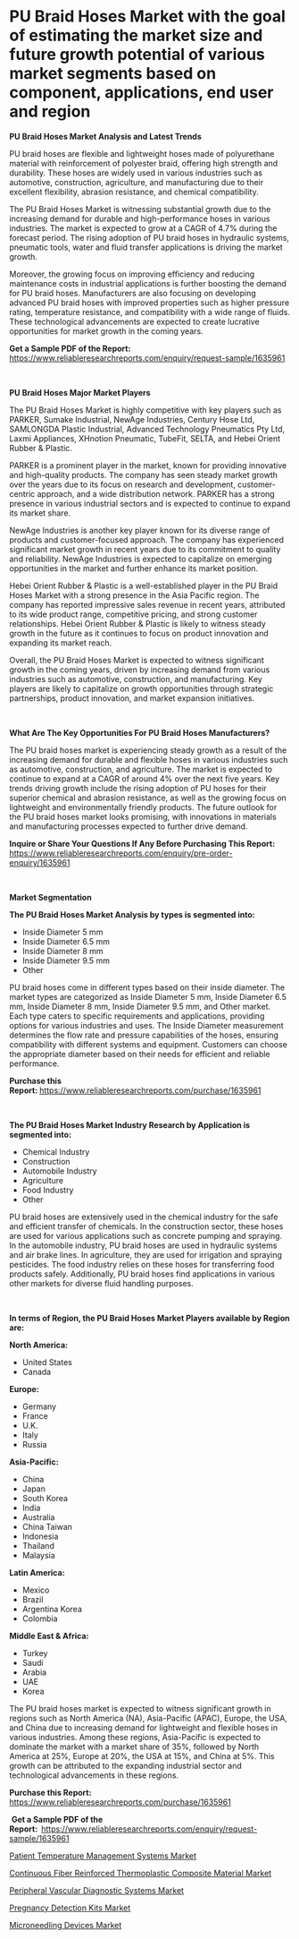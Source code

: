 <p><h1>PU Braid Hoses Market with the goal of estimating the market size and future growth potential of various market segments based on component, applications, end user and region</h1></p><p><strong>PU Braid Hoses Market Analysis and Latest Trends</strong></p>
<p><p>PU braid hoses are flexible and lightweight hoses made of polyurethane material with reinforcement of polyester braid, offering high strength and durability. These hoses are widely used in various industries such as automotive, construction, agriculture, and manufacturing due to their excellent flexibility, abrasion resistance, and chemical compatibility.</p><p>The PU Braid Hoses Market is witnessing substantial growth due to the increasing demand for durable and high-performance hoses in various industries. The market is expected to grow at a CAGR of 4.7% during the forecast period. The rising adoption of PU braid hoses in hydraulic systems, pneumatic tools, water and fluid transfer applications is driving the market growth. </p><p>Moreover, the growing focus on improving efficiency and reducing maintenance costs in industrial applications is further boosting the demand for PU braid hoses. Manufacturers are also focusing on developing advanced PU braid hoses with improved properties such as higher pressure rating, temperature resistance, and compatibility with a wide range of fluids. These technological advancements are expected to create lucrative opportunities for market growth in the coming years.</p></p>
<p><strong>Get a Sample PDF of the Report:&nbsp;</strong> <a href="https://www.reliableresearchreports.com/enquiry/request-sample/1635961">https://www.reliableresearchreports.com/enquiry/request-sample/1635961</a></p>
<p>&nbsp;</p>
<p><strong>PU Braid Hoses Major Market Players</strong></p>
<p><p>The PU Braid Hoses Market is highly competitive with key players such as PARKER, Sumake Industrial, NewAge Industries, Century Hose Ltd, SAMLONGDA Plastic Industrial, Advanced Technology Pneumatics Pty Ltd, Laxmi Appliances, XHnotion Pneumatic, TubeFit, SELTA, and Hebei Orient Rubber & Plastic.</p><p>PARKER is a prominent player in the market, known for providing innovative and high-quality products. The company has seen steady market growth over the years due to its focus on research and development, customer-centric approach, and a wide distribution network. PARKER has a strong presence in various industrial sectors and is expected to continue to expand its market share.</p><p>NewAge Industries is another key player known for its diverse range of products and customer-focused approach. The company has experienced significant market growth in recent years due to its commitment to quality and reliability. NewAge Industries is expected to capitalize on emerging opportunities in the market and further enhance its market position.</p><p>Hebei Orient Rubber & Plastic is a well-established player in the PU Braid Hoses Market with a strong presence in the Asia Pacific region. The company has reported impressive sales revenue in recent years, attributed to its wide product range, competitive pricing, and strong customer relationships. Hebei Orient Rubber & Plastic is likely to witness steady growth in the future as it continues to focus on product innovation and expanding its market reach.</p><p>Overall, the PU Braid Hoses Market is expected to witness significant growth in the coming years, driven by increasing demand from various industries such as automotive, construction, and manufacturing. Key players are likely to capitalize on growth opportunities through strategic partnerships, product innovation, and market expansion initiatives.</p></p>
<p>&nbsp;</p>
<p><strong>What Are The Key Opportunities For PU Braid Hoses Manufacturers?</strong></p>
<p><p>The PU braid hoses market is experiencing steady growth as a result of the increasing demand for durable and flexible hoses in various industries such as automotive, construction, and agriculture. The market is expected to continue to expand at a CAGR of around 4% over the next five years. Key trends driving growth include the rising adoption of PU hoses for their superior chemical and abrasion resistance, as well as the growing focus on lightweight and environmentally friendly products. The future outlook for the PU braid hoses market looks promising, with innovations in materials and manufacturing processes expected to further drive demand.</p></p>
<p><strong>Inquire or Share Your Questions If Any Before Purchasing This Report:</strong> <a href="https://www.reliableresearchreports.com/enquiry/pre-order-enquiry/1635961">https://www.reliableresearchreports.com/enquiry/pre-order-enquiry/1635961</a></p>
<p>&nbsp;</p>
<p><strong>Market Segmentation</strong></p>
<p><strong>The PU Braid Hoses Market Analysis by types is segmented into:</strong></p>
<p><ul><li>Inside Diameter 5 mm</li><li>Inside Diameter 6.5 mm</li><li>Inside Diameter 8 mm</li><li>Inside Diameter 9.5 mm</li><li>Other</li></ul></p>
<p><p>PU braid hoses come in different types based on their inside diameter. The market types are categorized as Inside Diameter 5 mm, Inside Diameter 6.5 mm, Inside Diameter 8 mm, Inside Diameter 9.5 mm, and Other market. Each type caters to specific requirements and applications, providing options for various industries and uses. The Inside Diameter measurement determines the flow rate and pressure capabilities of the hoses, ensuring compatibility with different systems and equipment. Customers can choose the appropriate diameter based on their needs for efficient and reliable performance.</p></p>
<p><strong>Purchase this Report:&nbsp;</strong><a href="https://www.reliableresearchreports.com/purchase/1635961">https://www.reliableresearchreports.com/purchase/1635961</a></p>
<p>&nbsp;</p>
<p><strong>The PU Braid Hoses Market Industry Research by Application is segmented into:</strong></p>
<p><ul><li>Chemical Industry</li><li>Construction</li><li>Automobile Industry</li><li>Agriculture</li><li>Food Industry</li><li>Other</li></ul></p>
<p><p>PU braid hoses are extensively used in the chemical industry for the safe and efficient transfer of chemicals. In the construction sector, these hoses are used for various applications such as concrete pumping and spraying. In the automobile industry, PU braid hoses are used in hydraulic systems and air brake lines. In agriculture, they are used for irrigation and spraying pesticides. The food industry relies on these hoses for transferring food products safely. Additionally, PU braid hoses find applications in various other markets for diverse fluid handling purposes.</p></p>
<p>&nbsp;</p>
<p><strong>In terms of Region, the PU Braid Hoses Market Players available by Region are:</strong></p>
<p>
    <p> <strong> North America: </strong>
        <ul>
            <li>United States</li>
            <li>Canada</li>
        </ul>
        </p> 
    <p> <strong> Europe: </strong>
        <ul>
            <li>Germany</li>
            <li>France</li>
            <li>U.K.</li>
            <li>Italy</li>
            <li>Russia</li>
        </ul>
        </p> 
    <p> <strong> Asia-Pacific: </strong>
        <ul>
            <li>China</li>
            <li>Japan</li>
            <li>South Korea</li>
            <li>India</li>
            <li>Australia</li>
            <li>China Taiwan</li>
            <li>Indonesia</li>
            <li>Thailand</li>
            <li>Malaysia</li>
        </ul>
        </p> 
    <p> <strong> Latin America: </strong>
        <ul>
            <li>Mexico</li>
            <li>Brazil</li>
            <li>Argentina Korea</li>
            <li>Colombia</li>
        </ul>
        </p> 
    <p> <strong> Middle East & Africa: </strong>
        <ul>
            <li>Turkey</li>
            <li>Saudi</li>
            <li>Arabia</li>
            <li>UAE</li>
            <li>Korea</li>
        </ul>
    </p>
    </p>
<p><p>The PU braid hoses market is expected to witness significant growth in regions such as North America (NA), Asia-Pacific (APAC), Europe, the USA, and China due to increasing demand for lightweight and flexible hoses in various industries. Among these regions, Asia-Pacific is expected to dominate the market with a market share of 35%, followed by North America at 25%, Europe at 20%, the USA at 15%, and China at 5%. This growth can be attributed to the expanding industrial sector and technological advancements in these regions.</p></p>
<p><strong>Purchase this Report: </strong><a href="https://www.reliableresearchreports.com/purchase/1635961">https://www.reliableresearchreports.com/purchase/1635961</a></p>
<p>&nbsp;<strong>Get a Sample PDF of the Report:&nbsp;&nbsp;</strong><a href="https://www.reliableresearchreports.com/enquiry/request-sample/1635961">https://www.reliableresearchreports.com/enquiry/request-sample/1635961</a></p>
<p><strong></strong></p>
<p><p><a href="https://medium.com/@kathyburton10/patient-temperature-management-systems-market-size-and-market-trends-complete-industry-overview-d0b99a9ae135">Patient Temperature Management Systems Market</a></p><p><a href="https://github.com/GroverBarry/Market-Research-Report-List-3/blob/main/continuous-fiber-reinforced-thermoplastic-composite-material-market.md">Continuous Fiber Reinforced Thermoplastic Composite Material Market</a></p><p><a href="https://medium.com/@kathyburton10/peripheral-vascular-diagnostic-systems-market-share-evolution-and-market-growth-trends-2024-2031-9dad39af1a6f">Peripheral Vascular Diagnostic Systems Market</a></p><p><a href="https://medium.com/@emilywest91/pregnancy-detection-kits-market-share-evolution-and-market-growth-trends-2024-2031-aab090714d72">Pregnancy Detection Kits Market</a></p><p><a href="https://medium.com/@emilywest91/microneedling-devices-market-size-and-market-trends-complete-industry-overview-2024-to-2031-b2d77c456852">Microneedling Devices Market</a></p></p>